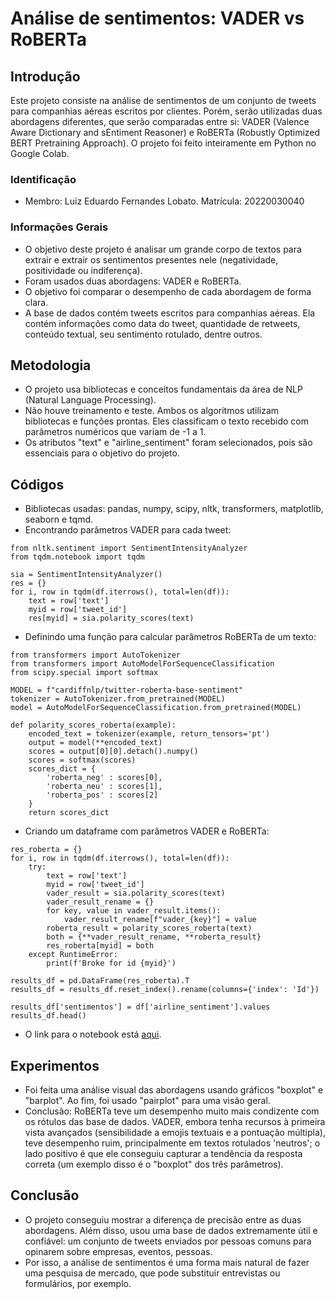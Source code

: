 # Análise de sentimentos: VADER vs RoBERTa 

## Introdução

Este projeto consiste na análise de sentimentos de um conjunto de tweets para companhias aéreas escritos por clientes. Porém, serão utilizadas duas abordagens diferentes, que serão comparadas entre si: VADER (Valence Aware Dictionary and sEntiment Reasoner) e RoBERTa (Robustly Optimized BERT Pretraining Approach). O projeto foi feito inteiramente em Python no Google Colab.

### Identificação 
* Membro: Luiz Eduardo Fernandes Lobato. Matrícula: 20220030040  

### Informações Gerais 
* O objetivo deste projeto é analisar um grande corpo de textos para extrair e extrair os sentimentos presentes nele (negatividade, positividade ou indiferença).
* Foram usados duas abordagens: VADER e RoBERTa.
* O objetivo foi comparar o desempenho de cada abordagem de forma clara. 
* A base de dados contém tweets escritos para companhias aéreas. Ela contém informações como data do tweet, quantidade de retweets, conteúdo textual, seu sentimento rotulado, dentre outros.

## Metodologia 
* O projeto usa bibliotecas e conceitos fundamentais da área de NLP (Natural Language Processing). 
* Não houve treinamento e teste. Ambos os algoritmos utilizam bibliotecas e funções prontas. Eles classificam o texto recebido com parâmetros numéricos que variam de -1 a 1. 
* Os atributos "text" e "airline_sentiment" foram selecionados, pois são essenciais para o objetivo do projeto. 

## Códigos
* Bibliotecas usadas: pandas, numpy, scipy, nltk, transformers, matplotlib, seaborn e tqmd. 
* Encontrando parâmetros VADER para cada tweet:
```
from nltk.sentiment import SentimentIntensityAnalyzer
from tqdm.notebook import tqdm

sia = SentimentIntensityAnalyzer()
res = {}
for i, row in tqdm(df.iterrows(), total=len(df)):
    text = row['text']
    myid = row['tweet_id']
    res[myid] = sia.polarity_scores(text)
```
*  Definindo uma função para calcular parâmetros RoBERTa de um texto:
```
from transformers import AutoTokenizer
from transformers import AutoModelForSequenceClassification
from scipy.special import softmax

MODEL = f"cardiffnlp/twitter-roberta-base-sentiment"
tokenizer = AutoTokenizer.from_pretrained(MODEL)
model = AutoModelForSequenceClassification.from_pretrained(MODEL)

def polarity_scores_roberta(example):
    encoded_text = tokenizer(example, return_tensors='pt')
    output = model(**encoded_text)
    scores = output[0][0].detach().numpy()
    scores = softmax(scores)
    scores_dict = {
        'roberta_neg' : scores[0],
        'roberta_neu' : scores[1],
        'roberta_pos' : scores[2]
    }
    return scores_dict
```
* Criando um dataframe com parâmetros VADER e RoBERTa:
```
res_roberta = {}
for i, row in tqdm(df.iterrows(), total=len(df)):
    try:
        text = row['text']
        myid = row['tweet_id']
        vader_result = sia.polarity_scores(text)
        vader_result_rename = {}
        for key, value in vader_result.items():
            vader_result_rename[f"vader_{key}"] = value
        roberta_result = polarity_scores_roberta(text)
        both = {**vader_result_rename, **roberta_result}
        res_roberta[myid] = both
    except RuntimeError:
        print(f'Broke for id {myid}')

results_df = pd.DataFrame(res_roberta).T
results_df = results_df.reset_index().rename(columns={'index': 'Id'})

results_df['sentimentos'] = df['airline_sentiment'].values
results_df.head()
```
* O link para o notebook está [aqui](https://colab.research.google.com/drive/1_rKfdBshYjCvM9nrSWUJxLr4Xgiq35rz?usp=sharing).

## Experimentos 
* Foi feita uma análise visual das abordagens usando gráficos "boxplot" e "barplot". Ao fim, foi usado "pairplot" para uma visão geral.
* Conclusão: RoBERTa teve um desempenho muito mais condizente com os rótulos das base de dados. VADER, embora tenha recursos à primeira vista avançados (sensibilidade a emojis textuais e a pontuação múltipla), teve desempenho ruim, principalmente em textos rotulados 'neutros'; o lado positivo é que ele conseguiu capturar a tendência da resposta correta (um exemplo disso é o "boxplot" dos três parâmetros).

## Conclusão 
* O projeto conseguiu mostrar a diferença de precisão entre as duas abordagens. Além disso, usou uma base de dados extremamente útil e confiável: um conjunto de tweets enviados por pessoas comuns para opinarem sobre empresas, eventos, pessoas.
* Por isso, a análise de sentimentos é uma forma mais natural de fazer uma pesquisa de mercado, que pode substituir entrevistas ou formulários, por exemplo.
